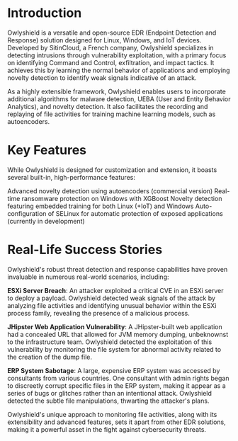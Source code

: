 # Introduction

Owlyshield is a versatile and open-source EDR (Endpoint Detection and Response) solution designed for Linux, Windows, and IoT devices. Developed by SitinCloud, a French company, Owlyshield specializes in detecting intrusions through vulnerability exploitation, with a primary focus on identifying Command and Control, exfiltration, and impact tactics. It achieves this by learning the normal behavior of applications and employing novelty detection to identify weak signals indicative of an attack.

As a highly extensible framework, Owlyshield enables users to incorporate additional algorithms for malware detection, UEBA (User and Entity Behavior Analytics), and novelty detection. It also facilitates the recording and replaying of file activities for training machine learning models, such as autoencoders.

# Key Features

While Owlyshield is designed for customization and extension, it boasts several built-in, high-performance features:

Advanced novelty detection using autoencoders (commercial version)
Real-time ransomware protection on Windows with XGBoost
Novelty detection featuring embedded training for both Linux (+IoT) and Windows
Auto-configuration of SELinux for automatic protection of exposed applications (currently in development)

# Real-Life Success Stories

Owlyshield's robust threat detection and response capabilities have proven invaluable in numerous real-world scenarios, including:

**ESXi Server Breach**: An attacker exploited a critical CVE in an ESXi server to deploy a payload. Owlyshield detected weak signals of the attack by analyzing file activities and identifying unusual behavior within the ESXi process family, revealing the presence of a malicious process.

**JHipster Web Application Vulnerability**: A JHipster-built web application had a concealed URL that allowed for JVM memory dumping, unbeknownst to the infrastructure team. Owlyshield detected the exploitation of this vulnerability by monitoring the file system for abnormal activity related to the creation of the dump file.

**ERP System Sabotage**: A large, expensive ERP system was accessed by consultants from various countries. One consultant with admin rights began to discreetly corrupt specific files in the ERP system, making it appear as a series of bugs or glitches rather than an intentional attack. Owlyshield detected the subtle file manipulations, thwarting the attacker's plans.

Owlyshield's unique approach to monitoring file activities, along with its extensibility and advanced features, sets it apart from other EDR solutions, making it a powerful asset in the fight against cybersecurity threats.